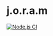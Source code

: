 # j.o.r.a.m 

[![Node.js CI](https://github.com/bramuel/dozens-client/actions/workflows/node.js.yml/badge.svg)](https://github.com/bramuel/dozens-client/actions/workflows/node.js.yml)
